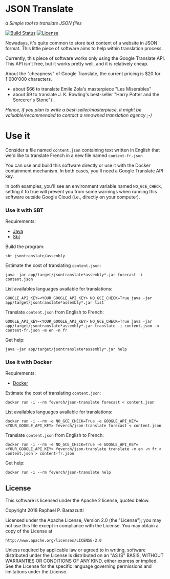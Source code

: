 # JSON Translate

*a Simple tool to translate JSON files*

[![Build Status](https://travis-ci.org/fever-ch/json-translate.svg?branch=master)](https://travis-ci.org/fever-ch/json-translate)
[![License](http://img.shields.io/:license-Apache%202-red.svg)](http://www.apache.org/licenses/LICENSE-2.0.txt)


Nowadays, it's quite common to store text content of a website in JSON format. This little piece of software aims to help within translation process.

Currently, this piece of software works only using the Google Translate API. This API isn't free, but it works pretty well, and it is relatively cheap.
 
About the "cheapness" of Google Translate, the current pricing is $20 for 1'000'000 characters.
- about $66 to translate Emile Zola's masterpiece "Les Misérables" 
- about $9 to translate J. K. Rowling's best-seller "Harry Potter and the Sorcerer's Stone")
.

*Hence, if you plan to write a best-seller/masterpiece, it might be valuable/recommended to contact a renowned translation agency ;-)*

# Use it

Consider a file named `content.json` containing text written in English that we'd like to translate French in a new file named `content-fr.json`

You can use and build this software directly or use it with the Docker containment mechanism. In both cases, you'll need a Google Translate API key.

In both examples, you'll see an environment variable named `NO_GCE_CHECK`, setting it to true will prevent you from some warnings when running this software outside Google Cloud (i.e., directly on your computer).
### Use it with SBT 

Requirements:
- [Java](https://www.java.com/en/) 
- [Sbt](https://www.scala-sbt.org/) 

Build the program:

    sbt jsontranslate/assembly 

Estimate the cost of translating `content.json`:
    
    java -jar app/target/jsontranslate*assembly*.jar forecast -i content.json

List availables languages available for translations:

    GOOGLE_API_KEY=<YOUR_GOOGLE_API_KEY> NO_GCE_CHECK=True java -jar app/target/jsontranslate*assembly*.jar list 

    
Translate `content.json` from English to French:

    GOOGLE_API_KEY=<YOUR_GOOGLE_API_KEY> NO_GCE_CHECK=True java -jar app/target/jsontranslate*assembly*.jar translate -i content.json -o content-fr.json -m en -n fr 

Get help:

    java -jar app/target/jsontranslate*assembly*.jar help


### Use it with Docker

Requirements: 
- [Docker](https://www.docker.com/get-docker)
 
  
Estimate the cost of translating `content.json`:

    docker run -i --rm feverch/json-translate forecast < content.json

List availables languages available for translations:
    
    docker run -i --rm -e NO_GCE_CHECK=True -e GOOGLE_API_KEY=<YOUR_GOOGLE_API_KEY> feverch/json-translate forecast < content.json

Translate `content.json` from English to French:

    docker run -i --rm -e NO_GCE_CHECK=True -e GOOGLE_API_KEY=<YOUR_GOOGLE_API_KEY> feverch/json-translate translate -m en -n fr < content.json > content-fr.json

Get help:

    docker run -i --rm feverch/json-translate help
    
## License
 
This software is licensed under the Apache 2 license, quoted below.

Copyright 2018 Raphaël P. Barazzutti

Licensed under the Apache License, Version 2.0 (the "License"); you may not
use this file except in compliance with the License. You may obtain a copy of
the License at

    http://www.apache.org/licenses/LICENSE-2.0

Unless required by applicable law or agreed to in writing, software
distributed under the License is distributed on an "AS IS" BASIS, WITHOUT
WARRANTIES OR CONDITIONS OF ANY KIND, either express or implied. See the
License for the specific language governing permissions and limitations under
the License.